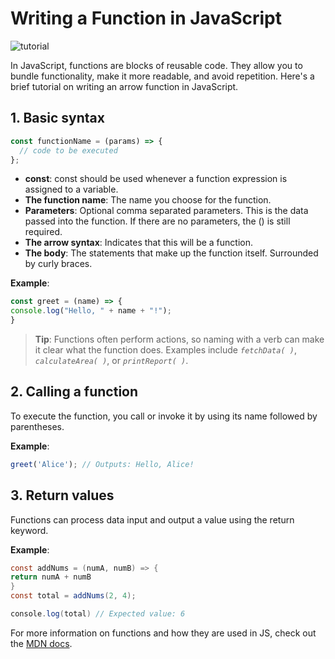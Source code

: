 # Writing a Function in JavaScript

![tutorial](https://images.unsplash.com/photo-1711659829586-fa5d64ac9b7a?q=80&w=873&auto=format&fit=crop&ixlib=rb-4.0.3&ixid=M3wxMjA3fDB8MHxwaG90by1wYWdlfHx8fGVufDB8fHx8fA%3D%3D)

In JavaScript, functions are blocks of reusable code. They allow you to bundle functionality, make it more readable, and avoid repetition. Here's a brief tutorial on writing an arrow function in JavaScript.

## 1. Basic syntax

```javascript
const functionName = (params) => {
  // code to be executed
};
```

- **const**: const should be used whenever a function expression is assigned to a variable.
- **The function name**: The name you choose for the function.
- **Parameters**: Optional comma separated parameters. This is the data passed into the function. If there are no parameters, the () is still required.
- **The arrow syntax**: Indicates that this will be a function.
- **The body**: The statements that make up the function itself. Surrounded by curly braces.

**Example**:

```javascript
const greet = (name) => {
console.log("Hello, " + name + "!");
}
```

> **Tip**: Functions often perform actions, so naming with a verb can make it clear what the function does. Examples include _`fetchData( )`_, _`calculateArea( )`_, or _`printReport( )`_.

## 2. Calling a function

To execute the function, you call or invoke it by using its name followed by parentheses.

**Example**:

```javascript 
greet('Alice'); // Outputs: Hello, Alice!
```

## 3. Return values

Functions can process data input and output a value using the return keyword.

**Example**:

``` java script
const addNums = (numA, numB) => {
return numA + numB
}
const total = addNums(2, 4);

console.log(total) // Expected value: 6
```



For more information on functions and how they are used in JS, check out the [MDN docs](https://developer.mozilla.org/en-US/docs/Web/JavaScript/Guide/Functions).
